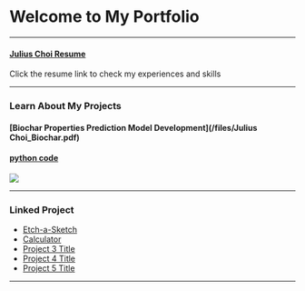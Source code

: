 # Welcome to My Portfolio

---

#### [Julius Choi Resume](/files/resume.pdf)
Click the resume link to check my experiences and skills

---
### Learn About My Projects

<!--#### [Internal Blog Post Project](/bank.md)-->
#### [Biochar Properties Prediction Model Development](/files/Julius Choi_Biochar.pdf)
#### [python code](/bank.md)
<img src="images/charcoal.png?raw=true"/>

---
<!--
#### [Linked File Project](/files/Day 12 - 21 days to data.pdf)
<img src="images/Julius Choi.png?raw=true"/>
I am going to add my biochar project and some projects from IBM data analyst program.  

---
#### [External Link Project](https://www.linkedin.com/in/drspchoi)
[<img src="images/21 Days To Data Challenge What I've Learned Cover.png?raw=true"/>](https://www.linkedin.com/in/JuliusChoi)
I still have no idea what I would include here


---
#### [Education Project](https://www.linkedin.com/pulse/massachusetts-education-analysis-samantha-paul/)
[<img src="images/21 Days To Data Challenge What I've Learned Cover.png?raw=true"/>](https://www.linkedin.com/pulse/what-i-learned-21-days-data-avery-smith)
In this case study from Data Analytics Accelerator, I was prompted to analyze the State of Massachusetts education data. The main focuses were:
What schools are struggling the most?
How does class size affect college admission?
What are the top math schools in the state? 

---
-->
### Linked Project

- [Etch-a-Sketch](https://drspchoi.github.io/etch-a-sketch/)
- [Calculator](https://drspchoi.github.io/calculator/)
- [Project 3 Title](http://example.com/)
- [Project 4 Title](http://example.com/)
- [Project 5 Title](http://example.com/)

---




